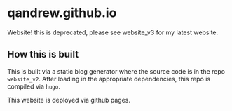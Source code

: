 # qandrew.github.io
Website! this is deprecated, please see website_v3 for my latest website.

## How this is built

This is built via a static blog generator where the source code is in the repo `website_v2`. 
After loading in the appropriate dependencies, this repo is compiled via `hugo`. 

This website is deployed via github pages.
